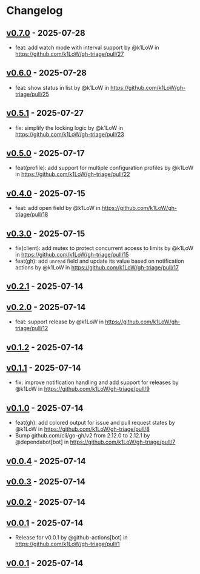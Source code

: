 # Changelog

## [v0.7.0](https://github.com/k1LoW/gh-triage/compare/v0.6.0...v0.7.0) - 2025-07-28
- feat: add watch mode with interval support by @k1LoW in https://github.com/k1LoW/gh-triage/pull/27

## [v0.6.0](https://github.com/k1LoW/gh-triage/compare/v0.5.1...v0.6.0) - 2025-07-28
- feat: show status in list by @k1LoW in https://github.com/k1LoW/gh-triage/pull/25

## [v0.5.1](https://github.com/k1LoW/gh-triage/compare/v0.5.0...v0.5.1) - 2025-07-27
- fix: simplify the locking logic by @k1LoW in https://github.com/k1LoW/gh-triage/pull/23

## [v0.5.0](https://github.com/k1LoW/gh-triage/compare/v0.4.0...v0.5.0) - 2025-07-17
- feat(profile): add support for multiple configuration profiles by @k1LoW in https://github.com/k1LoW/gh-triage/pull/22

## [v0.4.0](https://github.com/k1LoW/gh-triage/compare/v0.3.0...v0.4.0) - 2025-07-15
- feat: add open field by @k1LoW in https://github.com/k1LoW/gh-triage/pull/18

## [v0.3.0](https://github.com/k1LoW/gh-triage/compare/v0.2.1...v0.3.0) - 2025-07-15
- fix(client): add mutex to protect concurrent access to limits by @k1LoW in https://github.com/k1LoW/gh-triage/pull/15
- feat(gh): add `unread` field and update its value based on notification actions by @k1LoW in https://github.com/k1LoW/gh-triage/pull/17

## [v0.2.1](https://github.com/k1LoW/gh-triage/compare/v0.2.0...v0.2.1) - 2025-07-14

## [v0.2.0](https://github.com/k1LoW/gh-triage/compare/v0.1.2...v0.2.0) - 2025-07-14
- feat: support release by @k1LoW in https://github.com/k1LoW/gh-triage/pull/12

## [v0.1.2](https://github.com/k1LoW/gh-triage/compare/v0.1.1...v0.1.2) - 2025-07-14

## [v0.1.1](https://github.com/k1LoW/gh-triage/compare/v0.1.0...v0.1.1) - 2025-07-14
- fix: improve notification handling and add support for releases by @k1LoW in https://github.com/k1LoW/gh-triage/pull/9

## [v0.1.0](https://github.com/k1LoW/gh-triage/compare/v0.0.4...v0.1.0) - 2025-07-14
- feat(gh): add colored output for issue and pull request states by @k1LoW in https://github.com/k1LoW/gh-triage/pull/8
- Bump github.com/cli/go-gh/v2 from 2.12.0 to 2.12.1 by @dependabot[bot] in https://github.com/k1LoW/gh-triage/pull/7

## [v0.0.4](https://github.com/k1LoW/gh-triage/compare/v0.0.3...v0.0.4) - 2025-07-14

## [v0.0.3](https://github.com/k1LoW/gh-triage/compare/v0.0.2...v0.0.3) - 2025-07-14

## [v0.0.2](https://github.com/k1LoW/gh-triage/compare/v0.0.1...v0.0.2) - 2025-07-14

## [v0.0.1](https://github.com/k1LoW/gh-triage/commits/v0.0.1) - 2025-07-14
- Release for v0.0.1 by @github-actions[bot] in https://github.com/k1LoW/gh-triage/pull/1

## [v0.0.1](https://github.com/k1LoW/gh-triage/commits/v0.0.1) - 2025-07-14
